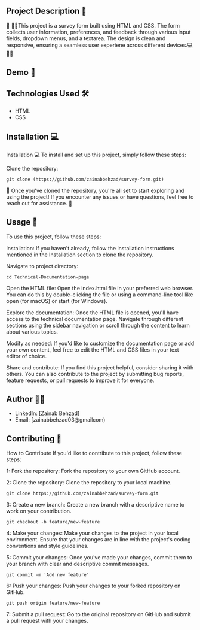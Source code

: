 ## Project Description 📝

🌟 👩‍💻This project is a survey form built using HTML and CSS. The form collects user information, preferences, and feedback through various input fields, dropdown menus, and a textarea. The design is clean and responsive, ensuring a seamless user experiene across different devices.💻📝🚀

## Demo 📸


## Technologies Used 🛠️
- HTML
- CSS

## Installation 💻

Installation 💻
To install and set up this project, simply follow these steps:

Clone the repository:

    git clone (https://github.com/zainabbehzad/survey-form.git)

🎉 Once you've cloned the repository, you're all set to start exploring and using the project! If you encounter any issues or have questions, feel free to reach out for assistance. 🚀

## Usage 🎯
To use this project, follow these steps:

Installation: If you haven't already, follow the installation instructions mentioned in the Installation section to clone the repository.

Navigate to project directory:

    cd Technical-Documentation-page

Open the HTML file: Open the index.html file in your preferred web browser. You can do this by double-clicking the file or using a command-line tool like open (for macOS) or start (for Windows).

Explore the documentation: Once the HTML file is opened, you'll have access to the technical documentation page. Navigate through different sections using the sidebar navigation or scroll through the content to learn about various topics.

Modify as needed: If you'd like to customize the documentation page or add your own content, feel free to edit the HTML and CSS files in your text editor of choice.

Share and contribute: If you find this project helpful, consider sharing it with others. You can also contribute to the project by submitting bug reports, feature requests, or pull requests to improve it for everyone.


## Author 👩‍💻

- LinkedIn: [Zainab Behzad]
- Email: [zainabbehzad03@gmailcom)

## Contributing 🤝

How to Contribute
If you'd like to contribute to this project, follow these steps:

1: Fork the repository: Fork the repository to your own GitHub account.

2: Clone the repository: Clone the repository to your local machine.

    git clone https://github.com/zainabbehzad/survey-form.git

3: Create a new branch: Create a new branch with a descriptive name to work on your contribution.

    git checkout -b feature/new-feature

4: Make your changes: Make your changes to the project in your local environment. Ensure that your changes are in line with the project's coding conventions and style guidelines.

5: Commit your changes: Once you've made your changes, commit them to your branch with clear and descriptive commit messages.

    git commit -m 'Add new feature'

6: Push your changes: Push your changes to your forked repository on GitHub.

    git push origin feature/new-feature

7: Submit a pull request: Go to the original repository on GitHub and submit a pull request with your changes.
